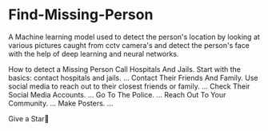 # Find-Missing-Person

A Machine learning model used to detect the person's location by looking at various pictures caught from cctv camera's and detect the person's face with the help of deep learning and neural networks.

How to detect a Missing Person
    Call Hospitals And Jails. Start with the basics: contact hospitals and jails. ...
    Contact Their Friends And Family. Use social media to reach out to their closest friends or family. ...
    Check Their Social Media Accounts. ...
    Go To The Police. ...
    Reach Out To Your Community. ...
    Make Posters. ...
    
    
    
    
    

Give a Star🌟
